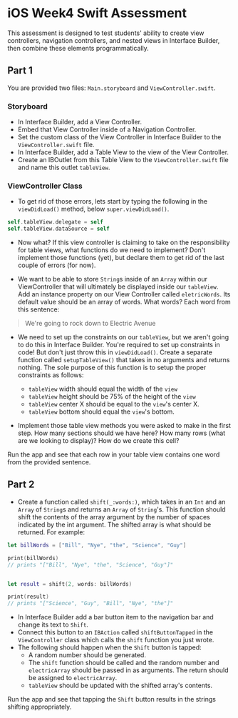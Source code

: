 # iOS Week4 Swift Assessment

This assessment is designed to test students' ability to create view controllers, navigation controllers, and nested views in Interface Builder, then combine these elements programmatically.

## Part 1
You are provided two files: `Main.storyboard` and `ViewController.swift`.

### Storyboard
* In Interface Builder, add a View Controller.
* Embed that View Controller inside of a Navigation Controller.
* Set the custom class of the View Controller in Interface Builder to the `ViewController.swift` file.
* In Interface Builder, add a Table View to the view of the View Controller.
* Create an IBOutlet from this Table View to the `ViewController.swift` file and name this outlet `tableView`.


### ViewController Class

* To get rid of those errors, lets start by typing the following in the `viewDidLoad()` method, below `super.viewDidLoad()`.

```swift
self.tableView.delegate = self
self.tableView.dataSource = self
```
* Now what? If this view controller is claiming to take on the responsibility for table views, what functions do we need to implement? Don't implement those functions (yet), but declare them to get rid of the last couple of errors (for now).


* We want to be able to store `String`s inside of an `Array` within our ViewController that will ultimately be displayed inside our `tableView`.  Add an instance property on our View Controller called `eletricWords`. Its default value should be an array of words. What words? Each word from this sentence:
> We're going to rock down to Electric Avenue


* We need to set up the constraints on our `tableView`, but we  aren't going to do this in Interface Builder. You're required to set up constraints in code! But don't just throw this in `viewDidLoad()`. Create a separate function called `setupTableView()` that takes in no arguments and returns nothing. The sole purpose of this function is to setup the proper constraints as follows:
	*  `tableView` width should equal the width of the `view`
	* `tableView` height should be 75% of the height of the `view`
	* `tableView` center X should be equal to the `view`'s center X.
	* `tableView` bottom should equal the `view`'s bottom.


* Implement those table view methods you were asked to make in the first step. How many sections should we have here? How many rows (what are we looking to display)? How do we create this cell?


Run the app and see that each row in your table view contains one word from the provided sentence.

## Part 2
* Create a function called `shift(_:words:)`, which takes in an `Int` and an `Array` of `String`s and returns an `Array` of `String`'s. This function should shift the contents of the array argument by the number of spaces indicated by the int argument. The shifted array is what should be returned. For example:

```swift
let billWords = ["Bill", "Nye", "the", "Science", "Guy"]

print(billWords)
// prints "["Bill", "Nye", "the", "Science", "Guy"]"


let result = shift(2, words: billWords)

print(result)
// prints "["Science", "Guy", "Bill", "Nye", "the"]"
```

* In Interface Builder add a bar button item to the navigation bar and change its text to `Shift`.
* Connect this button to an `IBAction` called `shiftButtonTapped` in the `ViewController` class which calls the `shift` function you just wrote.
* The following should happen when the `Shift` button is tapped:
  * A random number should be generated.
  * The `shift` function should be called and the random number and `electricArray` should be passed in as arguments. The return should be assigned to `electricArray`.
  * `tableView` should be updated with the shifted array's contents.

Run the app and see that tapping the `Shift` button results in the strings shifting appropriately.
